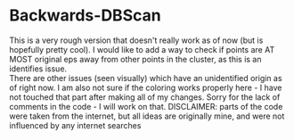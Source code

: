 # Backwards-DBScan

This is a very rough version that doesn't really work as of now (but is hopefully pretty cool). 
I would like to add a way to check if points are AT MOST original eps away from other points in the cluster, as this is an identifies issue.  
There are other issues (seen visually) which have an unidentified origin as of right now.
I am also not sure if the coloring works properly here - I have not touched that part after making all of my changes.
Sorry for the lack of comments in the code - I will work on that.
DISCLAIMER: parts of the code were taken from the internet, but all ideas are originally mine, and were not influenced by any internet searches
